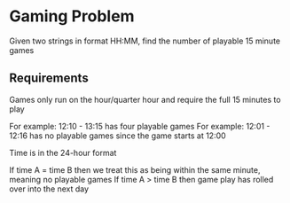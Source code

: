 # Gaming Problem
Given two strings in format HH:MM, find the number of playable 15 minute games

## Requirements
Games only run on the hour/quarter hour and require the full 15 minutes to play

For example: 12:10 - 13:15 has four playable games 
For example: 12:01 - 12:16 has no playable games since the game starts at 12:00

Time is in the 24-hour format

If time A = time B then we treat this as being within the same minute, meaning no playable games
If time A > time B then game play has rolled over into the next day